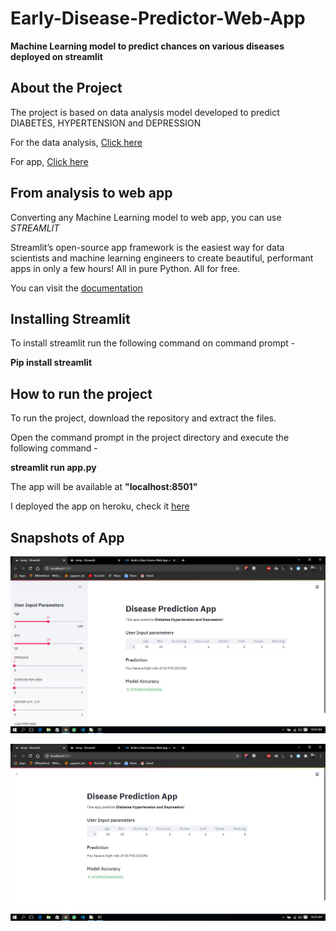 # Early-Disease-Predictor-Web-App
**Machine Learning model to predict chances on various diseases deployed on streamlit**

## About the Project
The project is based on data analysis model developed to predict DIABETES, HYPERTENSION and DEPRESSION 

For the data analysis, [Click here](https://github.com/imakshit/Early-Disease-Predicor-Based-on-ML/tree/master/Diabetes_hypertension_depression_prediction_analysis)

For app, [Click here](https://disease-pred-app.herokuapp.com/)

## From analysis to web app
Converting any Machine Learning model to web app, you can use *STREAMLIT*

Streamlit’s open-source app framework is the easiest way for data scientists and machine learning engineers to create beautiful, performant apps in only a few hours!  All in pure Python. All for free.

You can visit the [documentation](https://github.com/imakshit/Early-Disease-Predicor-Based-on-ML/tree/master/Diabetes_hypertension_depression_prediction_analysis)

## Installing Streamlit
To install streamlit run the following command on command prompt - 

**Pip install streamlit**

## How to run the project

To run the project, download the repository and extract the files.

Open the command prompt in the project directory and execute the following command -

**streamlit run app.py**

The app will be available at **"localhost:8501"**

I deployed the app on heroku, check it [here](https://disease-pred-app.herokuapp.com/)

## Snapshots of App

![Github logo](https://github.com/imakshit/Early-Disease-Predictor-Web-App/blob/master/screen_shots/ss1.png)

![Github_logo](https://github.com/imakshit/Early-Disease-Predictor-Web-App/blob/master/screen_shots/ss2.png)
